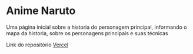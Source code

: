 <h1>Anime Naruto</h1>
<p>Uma página inicial sobre a historia do personagem principal, informando o mapa da historia, sobre os personagens principais e suas técnicas</p>

<p>Link do repositório <a href="https://wiki-naruto-ten.vercel.app/">Vercel</a></p>
